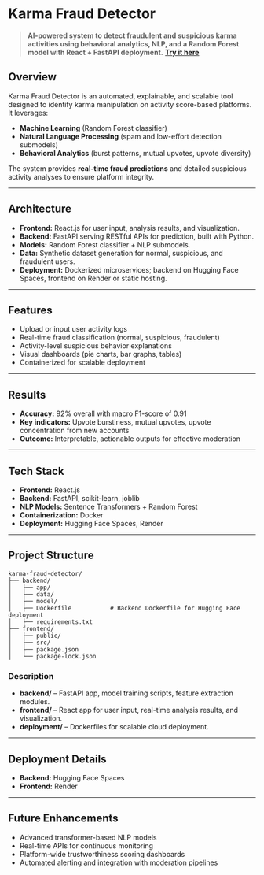 # Karma Fraud Detector

> **AI-powered system to detect fraudulent and suspicious karma activities using behavioral analytics, NLP, and a Random Forest model with React + FastAPI deployment.**
    [**Try it here**](https://karma-fraud-detector.onrender.com/)

## Overview
Karma Fraud Detector is an automated, explainable, and scalable tool designed to identify karma manipulation on activity score-based platforms. It leverages:

- **Machine Learning** (Random Forest classifier)
- **Natural Language Processing** (spam and low-effort detection submodels)
- **Behavioral Analytics** (burst patterns, mutual upvotes, upvote diversity)

The system provides **real-time fraud predictions** and detailed suspicious activity analyses to ensure platform integrity.

---

## Architecture

- **Frontend:** React.js for user input, analysis results, and visualization.
- **Backend:** FastAPI serving RESTful APIs for prediction, built with Python.
- **Models:** Random Forest classifier + NLP submodels.
- **Data:** Synthetic dataset generation for normal, suspicious, and fraudulent users.
- **Deployment:** Dockerized microservices; backend on Hugging Face Spaces, frontend on Render or static hosting.

---

## Features

- Upload or input user activity logs
- Real-time fraud classification (normal, suspicious, fraudulent)
- Activity-level suspicious behavior explanations
- Visual dashboards (pie charts, bar graphs, tables)
- Containerized for scalable deployment

---

##  Results

- **Accuracy:** 92% overall with macro F1-score of 0.91
- **Key indicators:** Upvote burstiness, mutual upvotes, upvote concentration from new accounts
- **Outcome:** Interpretable, actionable outputs for effective moderation

---

## Tech Stack

- **Frontend:** React.js
- **Backend:** FastAPI, scikit-learn, joblib
- **NLP Models:** Sentence Transformers + Random Forest
- **Containerization:** Docker
- **Deployment:** Hugging Face Spaces, Render

---

## Project Structure

```
karma-fraud-detector/
├── backend/
│   ├── app/                 
│   ├── data/                
│   ├── model/               
│   ├── Dockerfile           # Backend Dockerfile for Hugging Face deployment
│   ├── requirements.txt 
├── frontend/
│   ├── public/              
│   ├── src/                 
│   ├── package.json         
│   └── package-lock.json
```


### Description

- **backend/** – FastAPI app, model training scripts, feature extraction modules.
- **frontend/** – React app for user input, real-time analysis results, and visualization.
- **deployment/** – Dockerfiles for scalable cloud deployment.

---

## Deployment Details

- **Backend:** Hugging Face Spaces 
- **Frontend:** Render
---

## Future Enhancements

- Advanced transformer-based NLP models
- Real-time APIs for continuous monitoring
- Platform-wide trustworthiness scoring dashboards
- Automated alerting and integration with moderation pipelines

